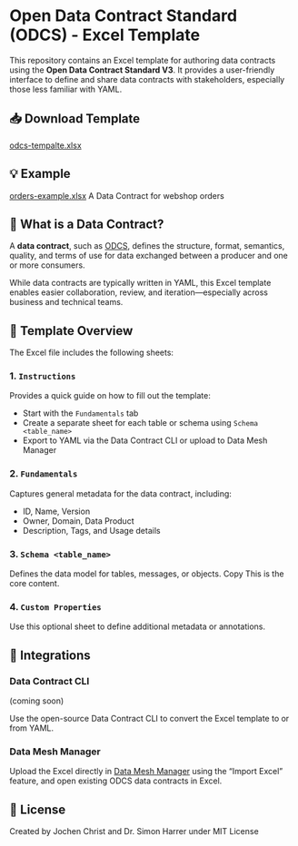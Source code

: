 # Open Data Contract Standard (ODCS) - Excel Template

This repository contains an Excel template for authoring data contracts using the **Open Data Contract Standard V3**. 
It provides a user-friendly interface to define and share data contracts with stakeholders, especially those less familiar with YAML.

## 📥 Download Template

[odcs-tempalte.xlsx](https://github.com/datacontract/open-data-contract-standard-excel-template/raw/refs/heads/main/odcs-template.xlsx)

## 💡 Example

[orders-example.xlsx](https://github.com/datacontract/open-data-contract-standard-excel-template/raw/refs/heads/main/examples/orders-example.xlsx)
A Data Contract for webshop orders


## 🧾 What is a Data Contract?

A **data contract**, such as [ODCS](https://bitol-io.github.io/open-data-contract-standard/latest/), defines the structure, format, semantics, quality, and terms of use for data exchanged between a producer and one or more consumers.

While data contracts are typically written in YAML, this Excel template enables easier collaboration, review, and iteration—especially across business and technical teams.


## 📄 Template Overview

The Excel file includes the following sheets:

### 1. `Instructions`
Provides a quick guide on how to fill out the template:
- Start with the `Fundamentals` tab
- Create a separate sheet for each table or schema using `Schema <table_name>`
- Export to YAML via the Data Contract CLI or upload to Data Mesh Manager

### 2. `Fundamentals`
Captures general metadata for the data contract, including:
- ID, Name, Version
- Owner, Domain, Data Product
- Description, Tags, and Usage details

### 3. `Schema <table_name>`
Defines the data model for tables, messages, or objects.
Copy 
This is the core content.

### 4. `Custom Properties`
Use this optional sheet to define additional metadata or annotations.


## 🚀 Integrations

### Data Contract CLI
(coming soon)

Use the open-source Data Contract CLI to convert the Excel template to or from YAML.

### Data Mesh Manager

Upload the Excel directly in [Data Mesh Manager](https://datamesh-manager.com) using the “Import Excel” feature, and open existing ODCS data contracts in Excel.


## 📜 License

Created by Jochen Christ and Dr. Simon Harrer under MIT License
